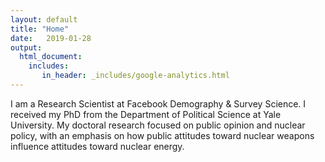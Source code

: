 ```yaml
---
layout: default
title: "Home"
date:   2019-01-28
output: 
  html_document:
    includes:
       in_header: _includes/google-analytics.html
---
```


<!--- <img style="float: left; height: 245px; margin: 0 20px 10px 0" src="/assets/baron_photo.jpg" alt="pic" /> -->

I am a Research Scientist at Facebook Demography & Survey Science. I received my PhD from the Department of Political Science at Yale University. My doctoral research focused on public opinion and nuclear policy, with an emphasis on how public attitudes toward nuclear weapons influence attitudes toward nuclear energy.
